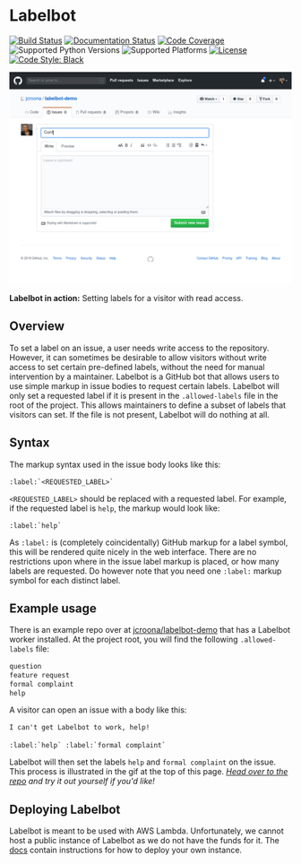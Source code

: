 # Labelbot
[![Build Status](https://travis-ci.com/slarse/labelbot.svg)](https://travis-ci.com/slarse/labelbot)
[![Documentation Status](https://readthedocs.org/projects/labelbot/badge/?version=latest)](https://labelbot.readthedocs.io/en/latest/?badge=latest)
[![Code Coverage](https://codecov.io/gh/slarse/labelbot/branch/master/graph/badge.svg)](https://codecov.io/gh/slarse/labelbot)
![Supported Python Versions](https://img.shields.io/badge/python-3.6%2C%203.7-blue.svg)
![Supported Platforms](https://img.shields.io/badge/platforms-Linux-blue.svg)
[![License](https://img.shields.io/badge/license-MIT-blue.svg)](LICENSE)
[![Code Style: Black](https://img.shields.io/badge/code%20style-black-000000.svg)](https://github.com/ambv/black)

![Labelbot usage example](images/labeling.gif)

**Labelbot in action:** Setting labels for a visitor with read access.

## Overview
To set a label on an issue, a user needs write access to the repository.
However, it can sometimes be desirable to allow visitors without write access
to set certain pre-defined labels, without the need for manual intervention by
a maintainer. Labelbot is a GitHub bot that allows users to use simple markup
in issue bodies to request certain labels. Labelbot will only set a requested
label if it is present in the `.allowed-labels` file in the root of the
project. This allows maintainers to define a subset of labels that visitors can
set. If the file is not present, Labelbot will do nothing at all.

## Syntax
The markup syntax used in the issue body looks like this:

```
:label:`<REQUESTED_LABEL>`
```

`<REQUESTED_LABEL>` should be replaced with a requested label. For example, if
the requested label is `help`, the markup would look like:

```
:label:`help`
```

As `:label:` is (completely coincidentally) GitHub markup for a label symbol,
this will be rendered quite nicely in the web interface. There are no
restrictions upon where in the issue label markup is placed, or how many
labels are requested. Do however note that you need one `:label:` markup symbol
for each distinct label.

## Example usage
There is an example repo over at
[jcroona/labelbot-demo](https://github.com/jcroona/labelbot-demo) that has a
Labelbot worker installed. At the project root, you will find the following
`.allowed-labels` file:

```
question
feature request
formal complaint
help
```

A visitor can open an issue with a body like this:

```
I can't get Labelbot to work, help!

:label:`help` :label:`formal complaint`
```

Labelbot will then set the labels `help` and `formal complaint` on the issue.
This process is illustrated in the gif at the top of this page.
_[Head over to the repo](https://github.com/jcroona/labelbot-demo) and try it
out yourself if you'd like!_

## Deploying Labelbot
Labelbot is meant to be used with AWS Lambda. Unfortunately, we cannot host a
public instance of Labelbot as we do not have the funds for it. The
[docs](https://labelbot.readthedocs.io) contain instructions for how to deploy
your own instance.
